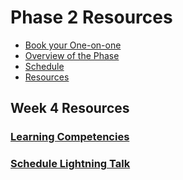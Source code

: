 # Phase 2 Resources

- [Book your One-on-one](https://www.google.com/calendar/selfsched?sstoken=UU9SNjlTQXNyNlRkfGRlZmF1bHR8ODNkZjllYzVmZGNmZWQ4MDY3ZWFjMWM1MWM0Y2U2Njc)
- [Overview of the Phase](overview.md)
- [Schedule](schedule.md)
- [Resources](resources.md)

## Week 4 Resources

### [Learning Competencies](learning-competencies/week-4-lc.md)
### [Schedule Lightning Talk](lightning-talks/lt-week4.md)

